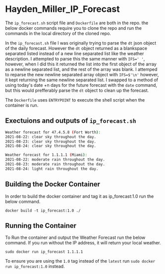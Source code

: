 # Hayden_Miller_IP_Forecast

The `ip_forecast.sh` script file and `Dockerfile` are both in the repo. the below docker commands require you to clone the repo and run the commands in the local directory of the cloned repo.

In the `ip_forecast.sh` file I was originally trying to parse the `dt` json object of the daily forecast. However the `dt` object returned as a blankspace separated listed instead of a new line separated list like the weather description. I attempted to parse this the same manner with `IFS=' '`, however, when I did this it returned the list into the first object of the array as a newline separated list, and the rest of the array was blank. I attemped to reparse the new newline separated array object with `IFS=$'\n'` however, it kept returning the same newline separated list. I swapped to a method of using today's date +n days for the future forecast with the `date` command, but this would prefferably parse the `dt` object to clean up the forecast.

The `Dockerfile` uses `ENTRYPOINT` to execute the shell script when the container is run.

## Exectuions and outputs of `ip_forecast.sh`

```./ip_forecast.sh
Weather forecast for 47.4.5.8 (Fort Worth):
2021-08-22: clear sky throughout the day.
2021-08-23: clear sky throughout the day.
2021-08-24: clear sky throughout the day.
```

```./ip_forecast.sh 1.1.1.1
Weather forecast for 1.1.1.1 (Miami):
2021-08-22: moderate rain throughout the day.
2021-08-23: moderate rain throughout the day.
2021-08-24: light rain throughout the day.
```

## Building the Docker Container

In order to build the docker container and tag it as ip_forecast:1.0 run the below command.

```
docker build -t ip_forecast:1.0 ./
```

## Running the Container

To Run the container and output the Weather Forecast run the below command. If you run without the IP address, it will return your local weather.

```
sudo docker run ip_forecast 1.1.1.1
```

To ensure you are using the `1.0` tag instead of the `latest` run `sudo docker run ip_forecast:1.0` instead.
